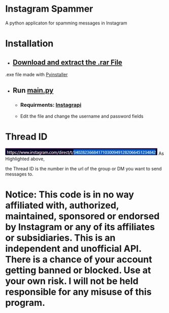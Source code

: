 # Instagram Spammer
A python applicaton for spamming messages in Instagram

# Installation

* ## [Download and extract the .rar File](https://github.com/Syon-vt/Instagram-Spammer/blob/main/Instagram-Spammer.rar?raw=true)
.exe file made with [Pyinstaller](https://pyinstaller.org/en/stable/index.html)

* ## Run [main.py]()
    * ### Requirments: [Instagrapi](https://adw0rd.github.io/instagrapi/)

    * Edit the file and change the username and password fields
# Thread ID
![ThreadID](assets/url.jpg)
As Highlighted above,

the Thread ID is the number in the url of the group or DM you want to send messages to.
# Notice: This code is in no way affiliated with, authorized, maintained, sponsored or endorsed by Instagram or any of its affiliates or subsidiaries. This is an independent and unofficial API. There is a chance of your account getting banned or blocked. Use at your own risk. I will not be held responsible for any misuse of this program.

